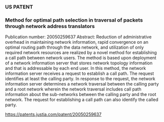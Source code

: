 ### US PATENT 
### Method for optimal path selection in traversal of packets through network address translators

Publication number: 20050259637
Abstract: Reduction of administrative overhead in maintaining network information, rapid convergence on an optimal routing 
path through the data network, and utilization of only required network resources are realized by a novel method for 
establishing a call path between network users. The method is based upon deployment of a network information server that 
stores network topology information and that is addressable by each end user. In this method, the network information server 
receives a request to establish a call path. The request identifies at least the calling party. In response to the request, 
the network information server determines a network traversal between the calling party and a root network wherein the network
traversal includes call path information about the sub-networks between the calling party and the root network. The request 
for establishing a call path can also identify the called party.


https://patents.justia.com/patent/20050259637
